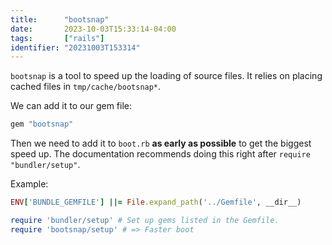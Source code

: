 ```yaml
---
title:      "bootsnap"
date:       2023-10-03T15:33:14-04:00
tags:       ["rails"]
identifier: "20231003T153314"
---
```


`bootsnap` is a tool to speed up the loading of source files. It
relies on placing cached files in `tmp/cache/bootsnap*`.

We can add it to our gem file:

```ruby
gem "bootsnap"
```

Then we need to add it to `boot.rb` **as early as possible** to get
the biggest speed up. The documentation recommends doing this right
after `require "bundler/setup"`.

Example:

```ruby
ENV['BUNDLE_GEMFILE'] ||= File.expand_path('../Gemfile', __dir__)

require 'bundler/setup' # Set up gems listed in the Gemfile.
require 'bootsnap/setup' # => Faster boot
```
